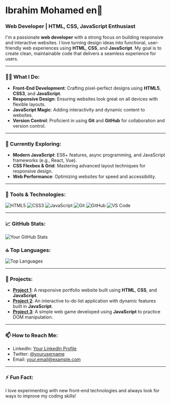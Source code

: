 # Ibrahim Mohamed en👋

### Web Developer | HTML, CSS, JavaScript Enthusiast

I'm a passionate **web developer** with a strong focus on building responsive and interactive websites. I love turning design ideas into functional, user-friendly web experiences using **HTML**, **CSS**, and **JavaScript**. My goal is to create clean, maintainable code that delivers a seamless experience for users.

---

### 👨‍💻 What I Do:
- **Front-End Development**: Crafting pixel-perfect designs using **HTML5**, **CSS3**, and **JavaScript**.
- **Responsive Design**: Ensuring websites look great on all devices with flexible layouts.
- **JavaScript Magic**: Adding interactivity and dynamic content to websites.
- **Version Control**: Proficient in using **Git** and **GitHub** for collaboration and version control.

---

### 🌱 Currently Exploring:
- **Modern JavaScript**: ES6+ features, async programming, and JavaScript frameworks (e.g., React, Vue).
- **CSS Flexbox & Grid**: Mastering advanced layout techniques for responsive design.
- **Web Performance**: Optimizing websites for speed and accessibility.

---

### 🔧 Tools & Technologies:
![HTML5](https://img.shields.io/badge/-HTML5-E34F26?style=flat&logo=html5&logoColor=white)
![CSS3](https://img.shields.io/badge/-CSS3-1572B6?style=flat&logo=css3&logoColor=white)
![JavaScript](https://img.shields.io/badge/-JavaScript-F7DF1E?style=flat&logo=javascript&logoColor=black)
![Git](https://img.shields.io/badge/-Git-F05032?style=flat&logo=git&logoColor=white)
![GitHub](https://img.shields.io/badge/-GitHub-181717?style=flat&logo=github)
![VS Code](https://img.shields.io/badge/-VS_Code-007ACC?style=flat&logo=visual-studio-code)

---

### 📈 GitHub Stats:
![Your GitHub Stats](https://github-readme-stats.vercel.app/api?username=yourusername&show_icons=true&theme=radical)

### 🔝 Top Languages:
![Top Languages](https://github-readme-stats.vercel.app/api/top-langs/?username=yourusername&layout=compact&theme=radical)

---

### 🚀 Projects:
- [**Project 1**](https://github.com/yourusername/project1): A responsive portfolio website built using **HTML**, **CSS**, and **JavaScript**.
- [**Project 2**](https://github.com/yourusername/project2): An interactive to-do list application with dynamic features built in **JavaScript**.
- [**Project 3**](https://github.com/yourusername/project3): A simple web game developed using **JavaScript** to practice DOM manipulation.

---

### 📫 How to Reach Me:
- LinkedIn: [Your LinkedIn Profile](https://www.linkedin.com/in/yourprofile)
- Twitter: [@yourusername](https://twitter.com/yourusername)
- Email: [your.email@example.com](mailto:your.email@example.com)

---

### ⚡ Fun Fact:
I love experimenting with new front-end technologies and always look for ways to improve my coding skills!
